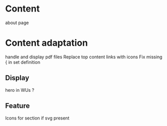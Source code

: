 # Content
about page

# Content adaptation
handle and display pdf files
Replace top content links with icons
Fix missing { in set definition

## Display
hero in WUs ?

## Feature
Icons for section if svg present
